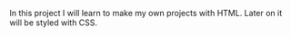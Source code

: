 In this project I will learn to make my own projects with HTML. Later on it will be styled with CSS. 